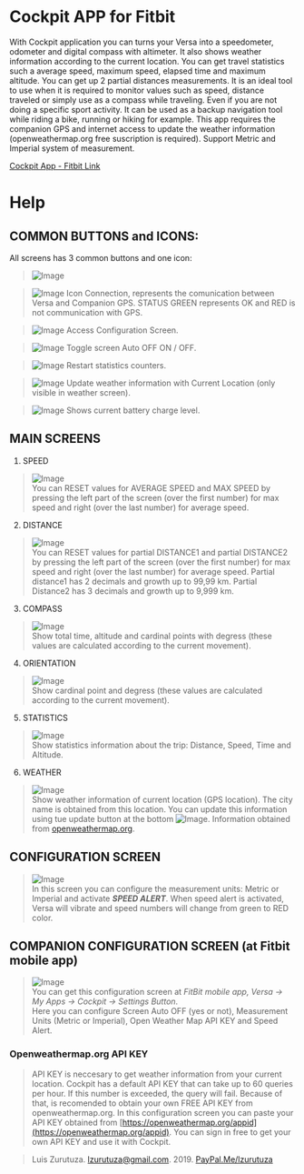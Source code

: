 # Cockpit APP for Fitbit

With Cockpit application you can turns your Versa into a speedometer, odometer and digital compass with altimeter. 
It also shows weather information according to the current location. You can get travel statistics such a average speed, maximum speed, elapsed time and maximum altitude. You can get up 2 partial distances measurements. 
It is an ideal tool to use when it is required to monitor values such as speed, distance traveled or simply use as a compass while traveling. Even if you are not doing a specific sport activity.
It can be used as a backup navigation tool while riding a bike, running or hiking for example.
This app requires the companion GPS and internet access to update the weather information (openweathermap.org free suscription is required).
Support Metric and Imperial system of measurement.

[Cockpit App - Fitbit Link](https://gallery.fitbit.com/details/7bdad603-63fa-4cb1-924c-8035e23bb368)


# Help

## COMMON BUTTONS and ICONS:

All screens has 3 common buttons and one icon:  

>![Image](Cockpit_PRO_speed.png)  

>![Image](icn_status.png)  Icon Connection, represents the comunication between Versa and Companion GPS.
STATUS GREEN represents OK and RED is not communication with GPS.  

>![Image](btn_combo_conf_p.png)  Access Configuration Screen.  

>![Image](btn_pantallaOff.png)  Toggle screen Auto OFF ON / OFF.  

>![Image](btn_combo_reset_p.png)  Restart statistics counters.  

>![Image](btn_reset2.png)  Update weather information with Current Location (only visible in weather screen).  

>![Image](icn_battery.PNG)  Shows current battery charge level.

## MAIN SCREENS

1. SPEED  

 >![Image](Cockpit_speed.png)  
You can RESET values for AVERAGE SPEED and MAX SPEED by pressing the left part of the screen (over the first number) for max speed and right (over the last number) for average speed. 
 

2. DISTANCE

>![Image](Cockpit_Distance.png)  
You can RESET values for partial DISTANCE1 and partial DISTANCE2 by pressing the left part of the screen (over the first number) for max speed and right (over the last number) for average speed. Partial distance1 has 2 decimals and growth up to 99,99 km. Partial Distance2 has 3 decimals and growth up to 9,999 km. 


3. COMPASS

>![Image](Cockpit_PRO_Compass.png)  
Show total time, altitude and cardinal points with degress (these values are calculated according to the current movement).  

4. ORIENTATION

>![Image](Cockpit_PRO_Orientation.png)  
Show cardinal point and degress (these values are calculated according to the current movement).

5. STATISTICS

>![Image](Cockpit_PRO_Statistics.png)  
Show statistics information about the trip: Distance, Speed, Time and Altitude.

6. WEATHER

>![Image](Cockpit_PRO_Weather.png)  
Show weather information of current location (GPS location). The city name is obtained from this location. You can update this information using tue update button at the bottom ![Image](btn_reset2.png).
Information obtained from [openweathermap.org](https://openweathermap.org/).

## CONFIGURATION SCREEN

>![Image](Cockpit_PRO_cfg.png)  
In this screen you can configure the measurement units: Metric or Imperial and activate **_SPEED ALERT_**. When speed alert is activated, Versa will vibrate and speed numbers will change from green to RED color. 

## COMPANION CONFIGURATION SCREEN (at Fitbit mobile app)

>![Image](Companion_screen.png)  
You can get this configuration screen at _FitBit mobile app, Versa -> My Apps -> Cockpit -> Settings Button_.  
Here you can configure Screen Auto OFF (yes or not), Measurement Units (Metric or Imperial), Open Weather Map API KEY and Speed Alert.  

### Openweathermap.org API KEY  
>API KEY is neccesary to get weather information from your current location. Cockpit has a default API KEY that can take up to 60 queries per hour. If this number is exceeded, the query will fail.
Because of that, is recomended to obtain your own FREE API KEY from openweathermap.org.
In this configuration screen you can paste your API KEY obtained from [https://openweathermap.org/appid](https://openweathermap.org/appid). You can sign in free to get your own API KEY and use it with Cockpit.

>Luis Zurutuza. lzurutuza@gmail.com. 2019. [PayPal.Me/lzurutuza](PayPal.Me/lzurutuza)
